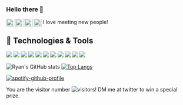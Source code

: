 ### Hello there 👋


<a href="https://discord.gg/RyanG#2214">
  <img align="left" alt="Ryan's Discord" width="22px" src="https://raw.githubusercontent.com/peterthehan/peterthehan/master/assets/discord.svg" />
</a>
<a href="https://twitter.com/ryanlucas_js">
  <img align="left" alt="Ryan Lucas | Twitter" width="22px" src="https://raw.githubusercontent.com/peterthehan/peterthehan/master/assets/twitter.svg" />
</a>
<a href="https://www.linkedin.com/in/ryan-lucas-machado/">
  <img align="left" alt="Ryan's LinkedIN" width="22px" src="https://raw.githubusercontent.com/peterthehan/peterthehan/master/assets/linkedin.svg" />
</a>
<a href="https://open.spotify.com/user/21tmhpkh36vh3klka5ty4ztbi?si=0-yypN05R2-kKqI4vWVcpw">
  <img align="left" alt="Abhishek's Spotify" width="22px" src="https://raw.githubusercontent.com/peterthehan/peterthehan/master/assets/spotify.svg" />
</a>

I love meeting new people!

## 🔧 Technologies & Tools
![](https://img.shields.io/badge/OS-Linux-informational?style=flat&logo=linux&logoColor=white&color=f45d22)
![](https://img.shields.io/badge/Editor-VS_Code-informational?style=flat&logo=VS_code&logoColor=white&color=f45d22)
![](https://img.shields.io/badge/Code-Python-informational?style=flat&logo=python&logoColor=white&color=f45d22)
![](https://img.shields.io/badge/Code-JavaScript-informational?style=flat&logo=javascript&logoColor=white&color=f45d22)
![](https://img.shields.io/badge/Code-PHP-informational?style=flat&logo=php&logoColor=white&color=f45d22)
![](https://img.shields.io/badge/Code-React-informational?style=flat&logo=react&logoColor=white&color=f45d22)
![](https://img.shields.io/badge/Shell-Bash-informational?style=flat&logo=gnu-bash&logoColor=white&color=f45d22)
![](https://img.shields.io/badge/Tools-PostgreSQL-informational?style=flat&logo=postgresql&logoColor=white&color=f45d22)
![](https://img.shields.io/badge/Tools-MongoDB-informational?style=flat&logo=mongodb&logoColor=white&color=f45d22)
![](https://img.shields.io/badge/Tools-Docker-informational?style=flat&logo=docker&logoColor=white&color=f45d22)
![](https://img.shields.io/badge/Cloud-Digital_Ocean-informational?style=flat&logo=digitalocean&logoColor=white&color=f45d22)

![Ryan's GitHub stats](https://github-readme-stats.vercel.app/api?username=RyanGst&show_icons=true&theme=slateorange)
[![Top Langs](https://github-readme-stats.vercel.app/api/top-langs/?username=RyanGst&langs_count=4&theme=slateorange)](https://github.com/anuraghazra/github-readme-stats)


[![spotify-github-profile](https://spotify-github-profile.vercel.app/api/view?uid=21tmhpkh36vh3klka5ty4ztbi&cover_image=true&theme=default)](https://github.com/kittinan/spotify-github-profile)


You are the visitor number ![visitors](https://visitor-badge.glitch.me/badge?page_id=RyanGst.id)! DM me at twitter to win a special prize.
<!--
**RyanGst/RyanGst** is a ✨ _special_ ✨ repository because its `README.md` (this file) appears on your GitHub profile.

Here are some ideas to get you started:

- 🔭 I’m currently working on ...
- 🌱 I’m currently learning ...
- 👯 I’m looking to collaborate on ...
- 🤔 I’m looking for help with ...
- 💬 Ask me about ...
- 📫 How to reach me: ...
- 😄 Pronouns: ...
- ⚡ Fun fact: ...
-->
